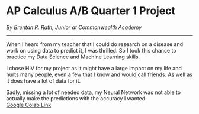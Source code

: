 # AP Calculus A/B Quarter 1 Project
*By Brentan R. Rath, Junior at Commonwealth Academy*

* * *

When I heard from my teacher that I could do research on a disease and work on using data to predict it, I was thrilled. So I took this chance to practice my Data Science and Machine Learning skills.

I chose HIV for my project as it might have a large impact on my life and hurts many people, even a few that I know and would call friends. As well as it does have a lot of data for it.

Sadly, missing a lot of needed data, my Neural Network was not able to actually make the predictions with the accuracy I wanted.
<br>
[Google Colab Link](https://colab.research.google.com/drive/1xlK5_mARgACpAe7vZKp1Ma7cNVcvLvqC)


